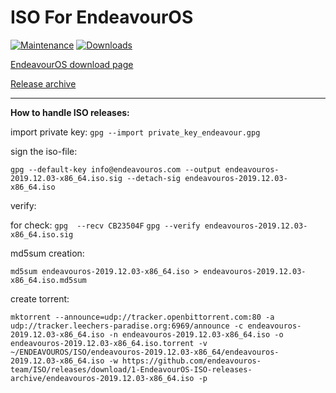 # ISO For EndeavourOS

[![Maintenance](https://img.shields.io/maintenance/yes/2020.svg)]()  [![Downloads](https://img.shields.io/github/downloads/endeavouros-team/ISO/total)]()

[EndeavourOS download page](https://endeavouros.com/latest-release)

[Release archive](https://github.com/endeavouros-team/ISO/releases/tag/1-EndeavourOS-ISO-releases-archive)

---

**How to handle ISO releases:**

import private key:
`gpg --import private_key_endeavour.gpg`

sign the iso-file:

`gpg --default-key info@endeavouros.com --output endeavouros-2019.12.03-x86_64.iso.sig --detach-sig endeavouros-2019.12.03-x86_64.iso`

verify:

for check:
`gpg  --recv CB23504F`
`gpg --verify endeavouros-2019.12.03-x86_64.iso.sig`

md5sum creation:

`md5sum endeavouros-2019.12.03-x86_64.iso > endeavouros-2019.12.03-x86_64.iso.md5sum`


create torrent:

`mktorrent --announce=udp://tracker.openbittorrent.com:80 -a udp://tracker.leechers-paradise.org:6969/announce -c endeavouros-2019.12.03-x86_64.iso -n endeavouros-2019.12.03-x86_64.iso -o endeavouros-2019.12.03-x86_64.iso.torrent -v ~/ENDEAVOUROS/ISO/endeavouros-2019.12.03-x86_64/endeavouros-2019.12.03-x86_64.iso -w https://github.com/endeavouros-team/ISO/releases/download/1-EndeavourOS-ISO-releases-archive/endeavouros-2019.12.03-x86_64.iso -p`
